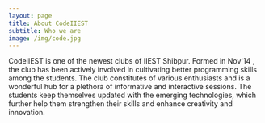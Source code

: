 ```yaml
---
layout: page
title: About CodeIIEST
subtitle: Who we are
image: /img/code.jpg
---
```


CodeIIEST is one of the newest clubs of IIEST Shibpur. Formed in Nov'14 , the club has been actively involved in cultivating better programming skills among the students. The club constitutes of various enthusiasts and is a wonderful hub for a plethora of informative and interactive sessions. The students keep themselves updated with the emerging technologies, which further help them strengthen their skills and enhance creativity and innovation.

